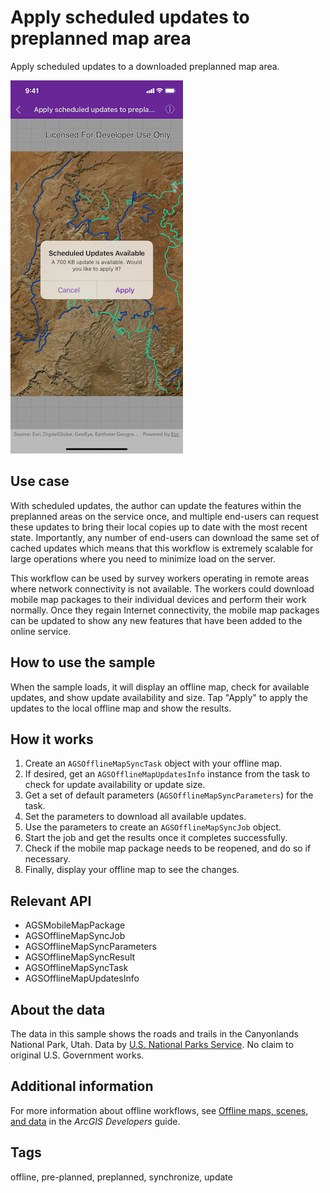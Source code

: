 # Apply scheduled updates to preplanned map area

Apply scheduled updates to a downloaded preplanned map area.

![Apply Scheduled Updates to Preplanned Map Area Sample](apply-scheduled-updates-to-preplanned-map-area.png)

## Use case

With scheduled updates, the author can update the features within the preplanned areas on the service once, and multiple end-users can request these updates to bring their local copies up to date with the most recent state. Importantly, any number of end-users can download the same set of cached updates which means that this workflow is extremely scalable for large operations where you need to minimize load on the server.

This workflow can be used by survey workers operating in remote areas where network connectivity is not available. The workers could download mobile map packages to their individual devices and perform their work normally. Once they regain Internet connectivity, the mobile map packages can be updated to show any new features that have been added to the online service.

## How to use the sample

When the sample loads, it will display an offline map, check for available updates, and show update availability and size. Tap "Apply" to apply the updates to the local offline map and show the results.

## How it works

1. Create an `AGSOfflineMapSyncTask` object with your offline map.
2. If desired, get an `AGSOfflineMapUpdatesInfo` instance from the task to check for update availability or update size.
3. Get a set of default parameters (`AGSOfflineMapSyncParameters`) for the task.
4. Set the parameters to download all available updates.
5. Use the parameters to create an `AGSOfflineMapSyncJob` object.
6. Start the job and get the results once it completes successfully.
7. Check if the mobile map package needs to be reopened, and do so if necessary.
8. Finally, display your offline map to see the changes.

## Relevant API

* AGSMobileMapPackage
* AGSOfflineMapSyncJob
* AGSOfflineMapSyncParameters
* AGSOfflineMapSyncResult
* AGSOfflineMapSyncTask
* AGSOfflineMapUpdatesInfo

## About the data

The data in this sample shows the roads and trails in the Canyonlands National Park, Utah. Data by [U.S. National Parks Service](https://public-nps.opendata.arcgis.com/). No claim to original U.S. Government works.

## Additional information

For more information about offline workflows, see [Offline maps, scenes, and data](https://developers.arcgis.com/ios/offline-maps-scenes-and-data/) in the *ArcGIS Developers* guide.

## Tags

offline, pre-planned, preplanned, synchronize, update
